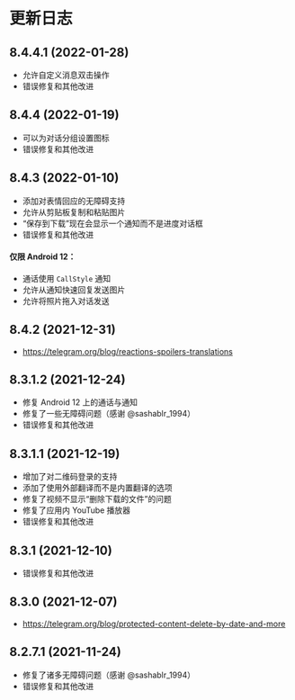 # 更新日志

## 8.4.4.1 (2022-01-28)

- 允许自定义消息双击操作
- 错误修复和其他改进

## 8.4.4 (2022-01-19)

- 可以为对话分组设置图标
- 错误修复和其他改进

## 8.4.3 (2022-01-10)

- 添加对表情回应的无障碍支持
- 允许从剪贴板复制和粘贴图片
- “保存到下载”现在会显示一个通知而不是进度对话框
- 错误修复和其他改进

#### 仅限 Android 12：
- 通话使用 `CallStyle` 通知
- 允许从通知快速回复发送图片
- 允许将照片拖入对话发送

## 8.4.2 (2021-12-31)

- <https://telegram.org/blog/reactions-spoilers-translations>

## 8.3.1.2 (2021-12-24)

- 修复 Android 12 上的通话与通知
- 修复了一些无障碍问题（感谢 @sashablr_1994）
- 错误修复和其他改进

## 8.3.1.1 (2021-12-19)

- 增加了对二维码登录的支持
- 添加了使用外部翻译而不是内置翻译的选项
- 修复了视频不显示“删除下载的文件”的问题
- 修复了应用内 YouTube 播放器
- 错误修复和其他改进

## 8.3.1 (2021-12-10)

- 错误修复和其他改进

## 8.3.0 (2021-12-07)

- <https://telegram.org/blog/protected-content-delete-by-date-and-more>

## 8.2.7.1 (2021-11-24)

- 修复了诸多无障碍问题（感谢 @sashablr_1994）
- 错误修复和其他改进
